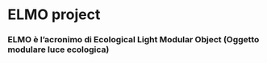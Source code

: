 # ELMO project

### ELMO è l’acronimo di Ecological Light Modular Object (Oggetto modulare luce ecologica)
